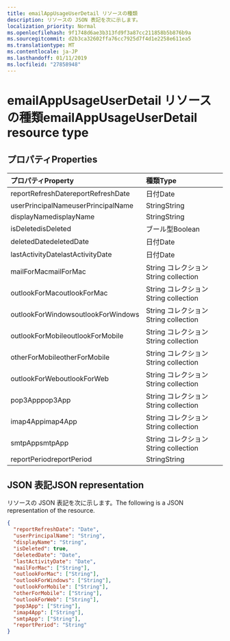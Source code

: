 ```yaml
---
title: emailAppUsageUserDetail リソースの種類
description: リソースの JSON 表記を次に示します。
localization_priority: Normal
ms.openlocfilehash: 9f1748d6ae3b313fd9f3a87cc211858b5b876b9a
ms.sourcegitcommit: d2b3ca32602ffa76cc7925d7f4d1e2258e611ea5
ms.translationtype: MT
ms.contentlocale: ja-JP
ms.lasthandoff: 01/11/2019
ms.locfileid: "27858948"
---
```

# <a name="emailappusageuserdetail-resource-type"></a><span data-ttu-id="ae807-103">emailAppUsageUserDetail リソースの種類</span><span class="sxs-lookup"><span data-stu-id="ae807-103">emailAppUsageUserDetail resource type</span></span>

## <a name="properties"></a><span data-ttu-id="ae807-104">プロパティ</span><span class="sxs-lookup"><span data-stu-id="ae807-104">Properties</span></span>

| <span data-ttu-id="ae807-105">プロパティ</span><span class="sxs-lookup"><span data-stu-id="ae807-105">Property</span></span>          | <span data-ttu-id="ae807-106">種類</span><span class="sxs-lookup"><span data-stu-id="ae807-106">Type</span></span>              |
| :---------------- | :---------------- |
| <span data-ttu-id="ae807-107">reportRefreshDate</span><span class="sxs-lookup"><span data-stu-id="ae807-107">reportRefreshDate</span></span> | <span data-ttu-id="ae807-108">日付</span><span class="sxs-lookup"><span data-stu-id="ae807-108">Date</span></span>              |
| <span data-ttu-id="ae807-109">userPrincipalName</span><span class="sxs-lookup"><span data-stu-id="ae807-109">userPrincipalName</span></span> | <span data-ttu-id="ae807-110">String</span><span class="sxs-lookup"><span data-stu-id="ae807-110">String</span></span>            |
| <span data-ttu-id="ae807-111">displayName</span><span class="sxs-lookup"><span data-stu-id="ae807-111">displayName</span></span>       | <span data-ttu-id="ae807-112">String</span><span class="sxs-lookup"><span data-stu-id="ae807-112">String</span></span>            |
| <span data-ttu-id="ae807-113">isDeleted</span><span class="sxs-lookup"><span data-stu-id="ae807-113">isDeleted</span></span>         | <span data-ttu-id="ae807-114">ブール型</span><span class="sxs-lookup"><span data-stu-id="ae807-114">Boolean</span></span>           |
| <span data-ttu-id="ae807-115">deletedDate</span><span class="sxs-lookup"><span data-stu-id="ae807-115">deletedDate</span></span>       | <span data-ttu-id="ae807-116">日付</span><span class="sxs-lookup"><span data-stu-id="ae807-116">Date</span></span>              |
| <span data-ttu-id="ae807-117">lastActivityDate</span><span class="sxs-lookup"><span data-stu-id="ae807-117">lastActivityDate</span></span>  | <span data-ttu-id="ae807-118">日付</span><span class="sxs-lookup"><span data-stu-id="ae807-118">Date</span></span>              |
| <span data-ttu-id="ae807-119">mailForMac</span><span class="sxs-lookup"><span data-stu-id="ae807-119">mailForMac</span></span>        | <span data-ttu-id="ae807-120">String コレクション</span><span class="sxs-lookup"><span data-stu-id="ae807-120">String collection</span></span> |
| <span data-ttu-id="ae807-121">outlookForMac</span><span class="sxs-lookup"><span data-stu-id="ae807-121">outlookForMac</span></span>     | <span data-ttu-id="ae807-122">String コレクション</span><span class="sxs-lookup"><span data-stu-id="ae807-122">String collection</span></span> |
| <span data-ttu-id="ae807-123">outlookForWindows</span><span class="sxs-lookup"><span data-stu-id="ae807-123">outlookForWindows</span></span> | <span data-ttu-id="ae807-124">String コレクション</span><span class="sxs-lookup"><span data-stu-id="ae807-124">String collection</span></span> |
| <span data-ttu-id="ae807-125">outlookForMobile</span><span class="sxs-lookup"><span data-stu-id="ae807-125">outlookForMobile</span></span>  | <span data-ttu-id="ae807-126">String コレクション</span><span class="sxs-lookup"><span data-stu-id="ae807-126">String collection</span></span> |
| <span data-ttu-id="ae807-127">otherForMobile</span><span class="sxs-lookup"><span data-stu-id="ae807-127">otherForMobile</span></span>    | <span data-ttu-id="ae807-128">String コレクション</span><span class="sxs-lookup"><span data-stu-id="ae807-128">String collection</span></span> |
| <span data-ttu-id="ae807-129">outlookForWeb</span><span class="sxs-lookup"><span data-stu-id="ae807-129">outlookForWeb</span></span>     | <span data-ttu-id="ae807-130">String コレクション</span><span class="sxs-lookup"><span data-stu-id="ae807-130">String collection</span></span> |
| <span data-ttu-id="ae807-131">pop3App</span><span class="sxs-lookup"><span data-stu-id="ae807-131">pop3App</span></span>           | <span data-ttu-id="ae807-132">String コレクション</span><span class="sxs-lookup"><span data-stu-id="ae807-132">String collection</span></span> |
| <span data-ttu-id="ae807-133">imap4App</span><span class="sxs-lookup"><span data-stu-id="ae807-133">imap4App</span></span>          | <span data-ttu-id="ae807-134">String コレクション</span><span class="sxs-lookup"><span data-stu-id="ae807-134">String collection</span></span> |
| <span data-ttu-id="ae807-135">smtpApp</span><span class="sxs-lookup"><span data-stu-id="ae807-135">smtpApp</span></span>           | <span data-ttu-id="ae807-136">String コレクション</span><span class="sxs-lookup"><span data-stu-id="ae807-136">String collection</span></span> |
| <span data-ttu-id="ae807-137">reportPeriod</span><span class="sxs-lookup"><span data-stu-id="ae807-137">reportPeriod</span></span>      | <span data-ttu-id="ae807-138">String</span><span class="sxs-lookup"><span data-stu-id="ae807-138">String</span></span>            |

## <a name="json-representation"></a><span data-ttu-id="ae807-139">JSON 表記</span><span class="sxs-lookup"><span data-stu-id="ae807-139">JSON representation</span></span>

<span data-ttu-id="ae807-140">リソースの JSON 表記を次に示します。</span><span class="sxs-lookup"><span data-stu-id="ae807-140">The following is a JSON representation of the resource.</span></span>

<!-- {
  "blockType": "resource",
  "@odata.type": "microsoft.graph.emailAppUsageUserDetail"
} -->

```json
{
  "reportRefreshDate": "Date", 
  "userPrincipalName": "String", 
  "displayName": "String", 
  "isDeleted": true, 
  "deletedDate": "Date", 
  "lastActivityDate": "Date", 
  "mailForMac": ["String"], 
  "outlookForMac": ["String"], 
  "outlookForWindows": ["String"], 
  "outlookForMobile": ["String"], 
  "otherForMobile": ["String"], 
  "outlookForWeb": ["String"], 
  "pop3App": ["String"], 
  "imap4App": ["String"], 
  "smtpApp": ["String"], 
  "reportPeriod": "String"
}
```
